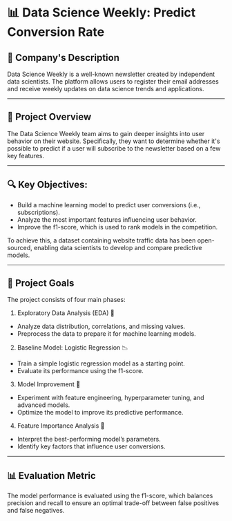 # 📊 Data Science Weekly: Predict Conversion Rate
## 📇 Company's Description
Data Science Weekly is a well-known newsletter created by independent data scientists. The platform allows users to register their email addresses and receive weekly updates on data science trends and applications.

---

## 🚧 Project Overview
The Data Science Weekly team aims to gain deeper insights into user behavior on their website. Specifically, they want to determine whether it's possible to predict if a user will subscribe to the newsletter based on a few key features.

---

## 🔍 Key Objectives:
- Build a machine learning model to predict user conversions (i.e., subscriptions).  
- Analyze the most important features influencing user behavior.  
- Improve the f1-score, which is used to rank models in the competition.  

To achieve this, a dataset containing website traffic data has been open-sourced, enabling data scientists to develop and compare predictive models.

---

## 🎯 Project Goals
The project consists of four main phases:  
1. Exploratory Data Analysis (EDA) 🔎  
- Analyze data distribution, correlations, and missing values.  
- Preprocess the data to prepare it for machine learning models.  

2. Baseline Model: Logistic Regression 📉  
- Train a simple logistic regression model as a starting point.  
- Evaluate its performance using the f1-score.  

3. Model Improvement 🚀  
- Experiment with feature engineering, hyperparameter tuning, and advanced models.  
- Optimize the model to improve its predictive performance.  

4. Feature Importance Analysis 🔬  
- Interpret the best-performing model’s parameters.  
- Identify key factors that influence user conversions.

---

## 📊 Evaluation Metric  
The model performance is evaluated using the f1-score, which balances precision and recall to ensure an optimal trade-off between false positives and false negatives.

